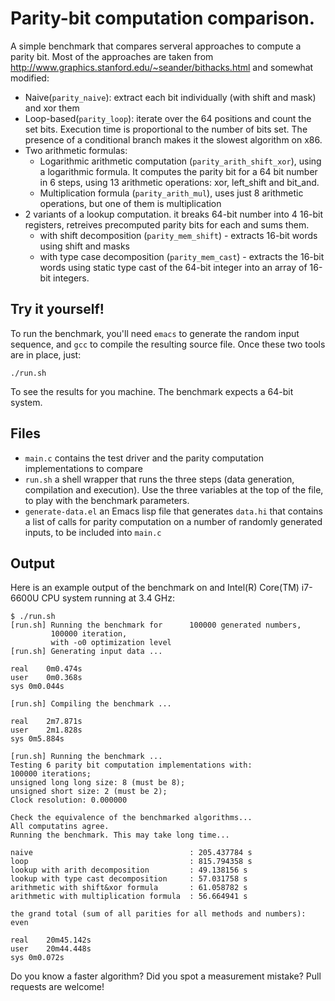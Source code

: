 # Parity-bit computation comparison.

A simple benchmark that compares serveral approaches to compute a parity bit.
Most of the approaches are taken from
http://www.graphics.stanford.edu/~seander/bithacks.html
and somewhat modified:
* Naive(`parity_naive`): extract each bit individually (with shift and mask) and
  xor them
* Loop-based(`parity_loop`): iterate over the 64 positions and count the set
  bits. Execution time is proportional to the number of bits set. The presence
  of a conditional branch makes it the slowest algorithm on x86.
* Two arithmetic formulas:
  * Logarithmic arithmetic computation (`parity_arith_shift_xor`), using a logarithmic
    formula. It computes the parity bit for a 64 bit number in 6 steps, using 13
    arithmetic operations: xor, left_shift and bit_and.
  * Multiplication formula (`parity_arith_mul`), uses just 8 arithmetic operations, but one of them
    is multiplication
* 2 variants of a lookup computation. it breaks 64-bit number into 4 16-bit
  registers, retreives precomputed parity bits for each and sums them.
  * with shift decomposition (`parity_mem_shift`) - extracts 16-bit words using
    shift and masks
  * with type case decomposition (`parity_mem_cast`) - extracts the 16-bit words
    using static type cast of the 64-bit integer into an array of 16-bit integers.
    
## Try it yourself!

To run the benchmark, you'll need `emacs` to generate the random input sequence,
and `gcc` to compile the resulting source file. Once these two tools are in
place, just:

    ./run.sh

To see the results for you machine. The benchmark expects a 64-bit system.

## Files

- `main.c` contains the test driver and the parity computation implementations to
compare 
- `run.sh` a shell wrapper that runs the three steps (data generation, compilation
and execution). Use the three variables at the top of the file, to play with the
benchmark parameters.
- `generate-data.el` an Emacs lisp file that generates `data.hi` that contains a
  list of calls for parity computation on a number of randomly generated inputs, 
  to be included into `main.c`
  
## Output
Here is an example output of the benchmark on and Intel(R) Core(TM) i7-6600U CPU
system running at 3.4 GHz:

```
$ ./run.sh 
[run.sh] Running the benchmark for      100000 generated numbers,
         100000 iteration,
         with -o0 optimization level
[run.sh] Generating input data ...

real	0m0.474s
user	0m0.368s
sys	0m0.044s

[run.sh] Compiling the benchmark ...

real	2m7.871s
user	2m1.828s
sys	0m5.884s

[run.sh] Running the benchmark ...
Testing 6 parity bit computation implementations with:
100000 iterations;
unsigned long long size: 8 (must be 8);
unsigned short size: 2 (must be 2);
Clock resolution: 0.000000

Check the equivalence of the benchmarked algorithms...
All computatins agree.
Running the benchmark. This may take long time...

naive                                   : 205.437784 s
loop                                    : 815.794358 s
lookup with arith decomposition         : 49.138156 s
lookup with type cast decomposition     : 57.031758 s
arithmetic with shift&xor formula       : 61.058782 s
arithmetic with multiplication formula  : 56.664941 s

the grand total (sum of all parities for all methods and numbers): even

real	20m45.142s
user	20m44.448s
sys	0m0.072s
```

Do you know a faster algorithm? Did you spot a measurement mistake? Pull
requests are welcome!
